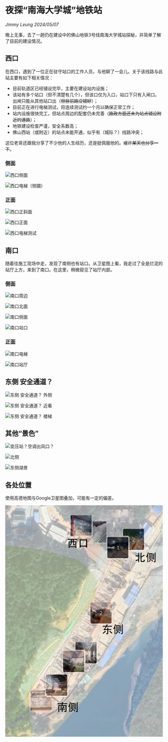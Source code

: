# 夜探“南海大学城”地铁站

*Jimmy Leung 2024/05/07*

晚上无事，去了一趟仍在建设中的佛山地铁3号线南海大学城站探秘，并简单了解了目前的建设情况。

## 西口

在西口，遇到了一位正在驻守站口的工作人员，与他聊了一会儿。关于该线路与此站主要有如下相关情况：

- 目前轨道区已经铺设完毕，主要在建设站内设施；
- 该站有多个站口（但不清楚有几个），但该口仅为入口，站口下只有入闸口。出闸只能从其他站口出（~~但目前路没铺好~~）；
- 目前正在进行电梯测试，将连续测试约一个月以确保正常工作；
- 站内设施很快完工，但站点周边的配套仍未完善（~~路政方面还未为站点铺设附近的道路~~）；
- 地铁建设检查严谨，安全系数高；
- 佛山西站（或附近）的站点未能开通，似乎有（城际？）线路冲突；

这位老哥还跟我分享了不少他的人生经历，还是挺佩服他的。~~或许某天也分享一下~~。

### 侧面

![西口侧面](image/夜探“南海大学城”地铁站/1715096660588.png)

![西口电梯（侧摄）](image/夜探“南海大学城”地铁站/1715096695345.png)

### 正面

![西口正斜面](image/夜探“南海大学城”地铁站/1715096741270.png)

![西口正面](image/夜探“南海大学城”地铁站/1715096794123.png)

![西口电梯测试](image/夜探“南海大学城”地铁站/1715096832701.png)

## 南口

随着往施工现场中走，发现了南侧也有站口。从卫星图上看，我走过了全是烂泥的站厅上方，来到了南口。在这里，稍微窥见了站厅内部。

### 侧面

![南口周边](image/夜探“南海大学城”地铁站/1715097040988.png)

![南口北面](image/夜探“南海大学城”地铁站/1715097075414.png)

![南口侧面](image/夜探“南海大学城”地铁站/1715097088059.png)

![南口站口](image/夜探“南海大学城”地铁站/1715097124522.png)

### 正面

![南口电梯](image/夜探“南海大学城”地铁站/1715097191566.png)

![南口站厅](image/夜探“南海大学城”地铁站/1715097213988.png)

## 东侧 安全通道？

![东侧 安全通道？ 外侧](image/夜探“南海大学城”地铁站/1715097847813.png)

![东侧 安全通道？ 近看](image/夜探“南海大学城”地铁站/1715097923561.png)

![东侧 安全通道？ 楼梯](image/夜探“南海大学城”地铁站/1715097880943.png)

## 其他“景色”

![变压站？空调出风口？](image/夜探“南海大学城”地铁站/1715097973671.png)

![北侧](image/夜探“南海大学城”地铁站/1715098007823.png)

![东侧湖景 ](image/夜探“南海大学城”地铁站/1715098023221.png)

## 各处位置

使用高德地图与Google卫星图叠加，可能有一定的偏差。

![位置](image/夜探“南海大学城”地铁站/1715099473333.png)